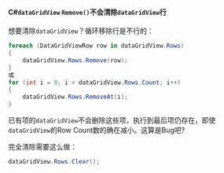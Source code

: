 #### C#`dataGridView` `Remove()`不会清除`dataGridView`行

想要清除`dataGridView`？循环移除行是不行的：

```c#
foreach (DataGridViewRow row in dataGridView.Rows)
{
	dataGridView.Rows.Remove(row);
}
或
for (int i = 0; i < dataGridView.Rows.Count; i++)
{
    dataGridView.Rows.RemoveAt(i);
}
```

已有项的`dataGridView`不会删除这些项，执行到最后项仍存在，即使`dataGridView`的Row Count数的确在减小。这算是Bug吧?

完全清除需要这么做：

```csharp
dataGridView.Rows.Clear();
```

